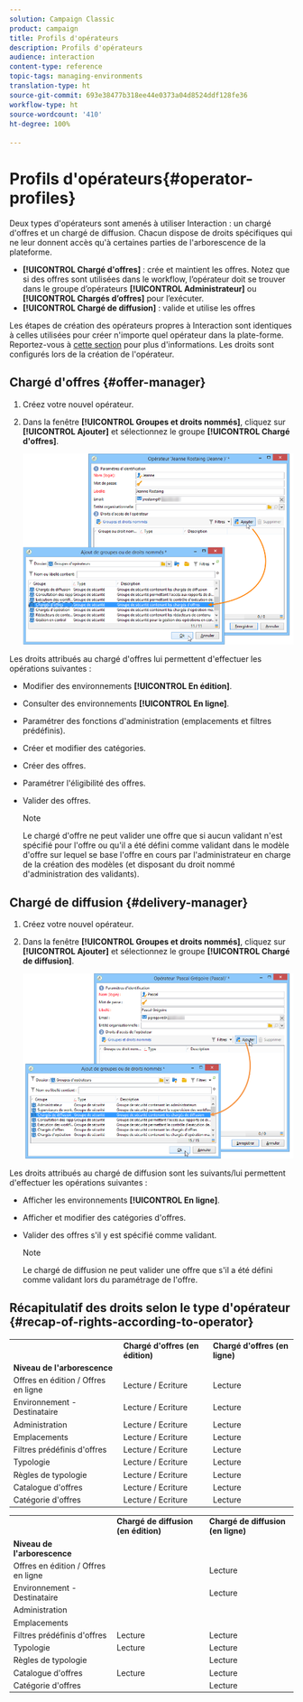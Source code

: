 ```yaml
---
solution: Campaign Classic
product: campaign
title: Profils d'opérateurs
description: Profils d'opérateurs
audience: interaction
content-type: reference
topic-tags: managing-environments
translation-type: ht
source-git-commit: 693e38477b318ee44e0373a04d8524ddf128fe36
workflow-type: ht
source-wordcount: '410'
ht-degree: 100%

---
```



# Profils d&#39;opérateurs{#operator-profiles}

Deux types d&#39;opérateurs sont amenés à utiliser Interaction : un chargé d&#39;offres et un chargé de diffusion. Chacun dispose de droits spécifiques qui ne leur donnent accès qu&#39;à certaines parties de l&#39;arborescence de la plateforme.

* **[!UICONTROL Chargé d&#39;offres]** : crée et maintient les offres. Notez que si des offres sont utilisées dans le workflow, l’opérateur doit se trouver dans le groupe d’opérateurs **[!UICONTROL Administrateur]** ou **[!UICONTROL Chargés d’offres]** pour l’exécuter.
* **[!UICONTROL Chargé de diffusion]** : valide et utilise les offres

Les étapes de création des opérateurs propres à Interaction sont identiques à celles utilisées pour créer n&#39;importe quel opérateur dans la plate-forme. Reportez-vous à [cette section](../../platform/using/access-management.md) pour plus d&#39;informations. Les droits sont configurés lors de la création de l&#39;opérateur.

## Chargé d&#39;offres {#offer-manager}

1. Créez votre nouvel opérateur.
1. Dans la fenêtre **[!UICONTROL Groupes et droits nommés]**, cliquez sur **[!UICONTROL Ajouter]** et sélectionnez le groupe **[!UICONTROL Chargé d&#39;offres]**.

   ![](assets/offer_operators_create_001.png)

Les droits attribués au chargé d&#39;offres lui permettent d&#39;effectuer les opérations suivantes :

* Modifier des environnements **[!UICONTROL En édition]**.
* Consulter des environnements **[!UICONTROL En ligne]**.
* Paramétrer des fonctions d&#39;administration (emplacements et filtres prédéfinis).
* Créer et modifier des catégories.
* Créer des offres.
* Paramétrer l&#39;éligibilité des offres.
* Valider des offres.

   >[!NOTE]
   >
   >Le chargé d&#39;offre ne peut valider une offre que si aucun validant n&#39;est spécifié pour l&#39;offre ou qu&#39;il a été défini comme validant dans le modèle d&#39;offre sur lequel se base l&#39;offre en cours par l&#39;administrateur en charge de la création des modèles (et disposant du droit nommé d&#39;administration des validants).

## Chargé de diffusion {#delivery-manager}

1. Créez votre nouvel opérateur.
1. Dans la fenêtre **[!UICONTROL Groupes et droits nommés]**, cliquez sur **[!UICONTROL Ajouter]** et sélectionnez le groupe **[!UICONTROL Chargé de diffusion]**.

   ![](assets/offer_operators_create_002.png)

Les droits attribués au chargé de diffusion sont les suivants/lui permettent d&#39;effectuer les opérations suivantes :

* Afficher les environnements **[!UICONTROL En ligne]**.
* Afficher et modifier des catégories d&#39;offres.
* Valider des offres s&#39;il y est spécifié comme validant.

   >[!NOTE]
   >
   >Le chargé de diffusion ne peut valider une offre que s&#39;il a été défini comme validant lors du paramétrage de l&#39;offre.

## Récapitulatif des droits selon le type d&#39;opérateur {#recap-of-rights-according-to-operator}

<table> 
 <tbody> 
  <tr> 
   <td> </td> 
   <td> <strong>Chargé d'offres (en édition)</strong><br /> </td> 
   <td> <strong>Chargé d'offres (en ligne)</strong><br /> </td> 
  </tr> 
  <tr> 
   <td> <strong>Niveau de l'arborescence</strong><br /> </td> 
   <td> </td> 
   <td> </td> 
  </tr> 
  <tr> 
   <td> Offres en édition / Offres en ligne<br /> </td> 
   <td> Lecture / Ecriture<br /> </td> 
   <td> Lecture<br /> </td> 
  </tr> 
  <tr> 
   <td> Environnement - Destinataire<br /> </td> 
   <td> Lecture / Ecriture<br /> </td> 
   <td> Lecture<br /> </td> 
  </tr> 
  <tr> 
   <td> Administration<br /> </td> 
   <td> Lecture / Ecriture<br /> </td> 
   <td> Lecture<br /> </td> 
  </tr> 
  <tr> 
   <td> Emplacements<br /> </td> 
   <td> Lecture / Ecriture<br /> </td> 
   <td> Lecture<br /> </td> 
  </tr> 
  <tr> 
   <td> Filtres prédéfinis d'offres<br /> </td> 
   <td> Lecture / Ecriture<br /> </td> 
   <td> Lecture<br /> </td> 
  </tr> 
  <tr> 
   <td> Typologie<br /> </td> 
   <td> Lecture / Ecriture<br /> </td> 
   <td> Lecture<br /> </td> 
  </tr> 
  <tr> 
   <td> Règles de typologie<br /> </td> 
   <td> Lecture / Ecriture<br /> </td> 
   <td> Lecture<br /> </td> 
  </tr> 
  <tr> 
   <td> Catalogue d'offres<br /> </td> 
   <td> Lecture / Ecriture<br /> </td> 
   <td> Lecture<br /> </td> 
  </tr> 
  <tr> 
   <td> Catégorie d'offres<br /> </td> 
   <td> Lecture / Ecriture<br /> </td> 
   <td> Lecture<br /> </td> 
  </tr> 
 </tbody> 
</table>

<table> 
 <tbody> 
  <tr> 
   <td> </td> 
   <td> <strong>Chargé de diffusion (en édition)</strong><br /> </td> 
   <td> <strong>Chargé de diffusion (en ligne)</strong><br /> </td> 
  </tr> 
  <tr> 
   <td> <strong>Niveau de l'arborescence</strong><br /> </td> 
   <td> </td> 
   <td> </td> 
  </tr> 
  <tr> 
   <td> Offres en édition / Offres en ligne<br /> </td> 
   <td> </td> 
   <td> Lecture<br /> </td> 
  </tr> 
  <tr> 
   <td> Environnement - Destinataire<br /> </td> 
   <td> </td> 
   <td> Lecture<br /> </td> 
  </tr> 
  <tr> 
   <td> Administration<br /> </td> 
   <td> </td> 
   <td> </td> 
  </tr> 
  <tr> 
   <td> Emplacements<br /> </td> 
   <td> </td> 
   <td> </td> 
  </tr> 
  <tr> 
   <td> Filtres prédéfinis d'offres<br /> </td> 
   <td> Lecture<br /> </td> 
   <td> Lecture<br /> </td> 
  </tr> 
  <tr> 
   <td> Typologie<br /> </td> 
   <td> Lecture<br /> </td> 
   <td> Lecture<br /> </td> 
  </tr> 
  <tr> 
   <td> Règles de typologie<br /> </td> 
   <td> </td> 
   <td> Lecture<br /> </td> 
  </tr> 
  <tr> 
   <td> Catalogue d'offres<br /> </td> 
   <td> Lecture<br /> </td> 
   <td> Lecture<br /> </td> 
  </tr> 
  <tr> 
   <td> Catégorie d'offres<br /> </td> 
   <td> </td> 
   <td> Lecture<br /> </td> 
  </tr> 
 </tbody> 
</table>

